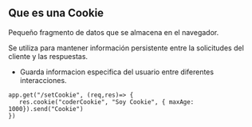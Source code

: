 ## Que es una Cookie

Pequeño fragmento de datos que se almacena en el navegador. 

Se utiliza para mantener información persistente entre la solicitudes del cliente y las respuestas.
- Guarda informacion especifica del usuario entre diferentes interacciones.



```shell
app.get("/setCookie", (req,res)=> {
   res.cookie("coderCookie", "Soy Cookie", { maxAge: 1000}).send("Cookie")
})
```